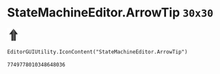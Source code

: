 # StateMachineEditor.ArrowTip `30x30`
<img src="/img/StateMachineEditor.ArrowTip.png" width=30 height=30>

``` CSharp
EditorGUIUtility.IconContent("StateMachineEditor.ArrowTip")
```
```
7749778010348648036
```
